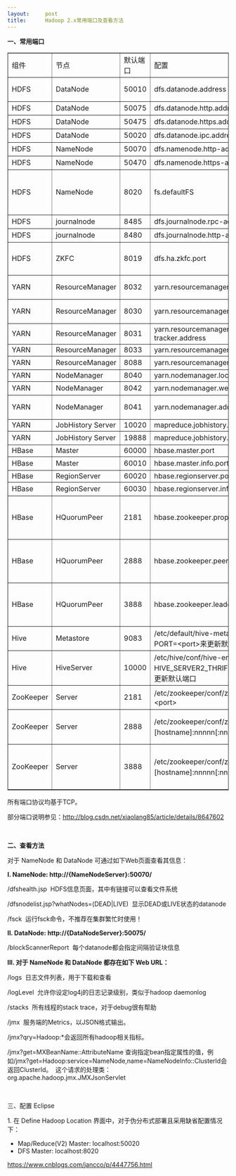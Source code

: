 ```yaml
---
layout:     post
title:      Hadoop 2.x常用端口及查看方法
---
```

<div id="article_content" class="article_content clearfix csdn-tracking-statistics" data-pid="blog" data-mod="popu_307" data-dsm="post">
								            <link rel="stylesheet" href="https://csdnimg.cn/release/phoenix/template/css/ck_htmledit_views-f76675cdea.css">
						<div class="htmledit_views" id="content_views">
                <p><strong>一、常用端口</strong></p>

<table border="1" cellpadding="0" cellspacing="0"><tbody><tr><td style="width:89px;">组件</td>
			<td style="width:152px;">节点</td>
			<td style="width:78px;">默认端口</td>
			<td style="width:278px;">配置</td>
			<td>用途说明</td>
		</tr><tr><td style="width:89px;">HDFS</td>
			<td style="width:152px;">DataNode</td>
			<td style="width:78px;">50010</td>
			<td style="width:278px;">dfs.datanode.address</td>
			<td>datanode服务端口，用于数据传输</td>
		</tr><tr><td style="width:89px;">HDFS</td>
			<td style="width:152px;">DataNode</td>
			<td style="width:78px;">50075</td>
			<td style="width:278px;">dfs.datanode.http.address</td>
			<td>http服务的端口</td>
		</tr><tr><td style="width:89px;">HDFS</td>
			<td style="width:152px;">DataNode</td>
			<td style="width:78px;">50475</td>
			<td style="width:278px;">dfs.datanode.https.address</td>
			<td>https服务的端口</td>
		</tr><tr><td style="width:89px;">HDFS</td>
			<td style="width:152px;">DataNode</td>
			<td style="width:78px;">50020</td>
			<td style="width:278px;">dfs.datanode.ipc.address</td>
			<td>ipc服务的端口</td>
		</tr><tr><td style="width:89px;">HDFS</td>
			<td style="width:152px;">NameNode</td>
			<td style="width:78px;">50070</td>
			<td style="width:278px;">dfs.namenode.http-address</td>
			<td>http服务的端口</td>
		</tr><tr><td style="width:89px;">HDFS</td>
			<td style="width:152px;">NameNode</td>
			<td style="width:78px;">50470</td>
			<td style="width:278px;">dfs.namenode.https-address</td>
			<td>https服务的端口</td>
		</tr><tr><td style="width:89px;">HDFS</td>
			<td style="width:152px;">NameNode</td>
			<td style="width:78px;">8020</td>
			<td style="width:278px;">fs.defaultFS</td>
			<td>接收Client连接的RPC端口，用于获取文件系统metadata信息。</td>
		</tr><tr><td style="width:89px;">HDFS</td>
			<td style="width:152px;">journalnode</td>
			<td style="width:78px;">8485</td>
			<td style="width:278px;">dfs.journalnode.rpc-address</td>
			<td>RPC服务</td>
		</tr><tr><td style="width:89px;">HDFS</td>
			<td style="width:152px;">journalnode</td>
			<td style="width:78px;">8480</td>
			<td style="width:278px;">dfs.journalnode.http-address</td>
			<td>HTTP服务</td>
		</tr><tr><td style="width:89px;">HDFS</td>
			<td style="width:152px;">ZKFC</td>
			<td style="width:78px;">8019</td>
			<td style="width:278px;">dfs.ha.zkfc.port</td>
			<td>ZooKeeper FailoverController，用于NN HA</td>
		</tr><tr><td style="width:89px;">YARN</td>
			<td style="width:152px;">ResourceManager</td>
			<td style="width:78px;">8032</td>
			<td style="width:278px;">yarn.resourcemanager.address</td>
			<td>RM的applications manager(ASM)端口</td>
		</tr><tr><td style="width:89px;">YARN</td>
			<td style="width:152px;">ResourceManager</td>
			<td style="width:78px;">8030</td>
			<td style="width:278px;">yarn.resourcemanager.scheduler.address</td>
			<td>scheduler组件的IPC端口</td>
		</tr><tr><td style="width:89px;">YARN</td>
			<td style="width:152px;">ResourceManager</td>
			<td style="width:78px;">8031</td>
			<td style="width:278px;">yarn.resourcemanager.resource-tracker.address</td>
			<td>IPC</td>
		</tr><tr><td style="width:89px;">YARN</td>
			<td style="width:152px;">ResourceManager</td>
			<td style="width:78px;">8033</td>
			<td style="width:278px;">yarn.resourcemanager.admin.address</td>
			<td>IPC</td>
		</tr><tr><td style="width:89px;">YARN</td>
			<td style="width:152px;">ResourceManager</td>
			<td style="width:78px;">8088</td>
			<td style="width:278px;">yarn.resourcemanager.webapp.address</td>
			<td>http服务端口</td>
		</tr><tr><td style="width:89px;">YARN</td>
			<td style="width:152px;">NodeManager</td>
			<td style="width:78px;">8040</td>
			<td style="width:278px;">yarn.nodemanager.localizer.address</td>
			<td>localizer IPC</td>
		</tr><tr><td style="width:89px;">YARN</td>
			<td style="width:152px;">NodeManager</td>
			<td style="width:78px;">8042</td>
			<td style="width:278px;">yarn.nodemanager.webapp.address</td>
			<td>http服务端口</td>
		</tr><tr><td style="width:89px;">YARN</td>
			<td style="width:152px;">NodeManager</td>
			<td style="width:78px;">8041</td>
			<td style="width:278px;">yarn.nodemanager.address</td>
			<td>NM中container manager的端口</td>
		</tr><tr><td style="width:89px;">YARN</td>
			<td style="width:152px;">JobHistory Server</td>
			<td style="width:78px;">10020</td>
			<td style="width:278px;">mapreduce.jobhistory.address</td>
			<td>IPC</td>
		</tr><tr><td style="width:89px;">YARN</td>
			<td style="width:152px;">JobHistory Server</td>
			<td style="width:78px;">19888</td>
			<td style="width:278px;">mapreduce.jobhistory.webapp.address</td>
			<td>http服务端口</td>
		</tr><tr><td style="width:89px;">HBase</td>
			<td style="width:152px;">Master</td>
			<td style="width:78px;">60000</td>
			<td style="width:278px;">hbase.master.port</td>
			<td>IPC</td>
		</tr><tr><td style="width:89px;">HBase</td>
			<td style="width:152px;">Master</td>
			<td style="width:78px;">60010</td>
			<td style="width:278px;">hbase.master.info.port</td>
			<td>http服务端口</td>
		</tr><tr><td style="width:89px;">HBase</td>
			<td style="width:152px;">RegionServer</td>
			<td style="width:78px;">60020</td>
			<td style="width:278px;">hbase.regionserver.port</td>
			<td>IPC</td>
		</tr><tr><td style="width:89px;">HBase</td>
			<td style="width:152px;">RegionServer</td>
			<td style="width:78px;">60030</td>
			<td style="width:278px;">hbase.regionserver.info.port</td>
			<td>http服务端口</td>
		</tr><tr><td style="width:89px;">HBase</td>
			<td style="width:152px;">HQuorumPeer</td>
			<td style="width:78px;">2181</td>
			<td style="width:278px;">hbase.zookeeper.property.clientPort</td>
			<td>HBase-managed ZK mode，使用独立的ZooKeeper集群则不会启用该端口。</td>
		</tr><tr><td style="width:89px;">HBase</td>
			<td style="width:152px;">HQuorumPeer</td>
			<td style="width:78px;">2888</td>
			<td style="width:278px;">hbase.zookeeper.peerport</td>
			<td>HBase-managed ZK mode，使用独立的ZooKeeper集群则不会启用该端口。</td>
		</tr><tr><td style="width:89px;">HBase</td>
			<td style="width:152px;">HQuorumPeer</td>
			<td style="width:78px;">3888</td>
			<td style="width:278px;">hbase.zookeeper.leaderport</td>
			<td>HBase-managed ZK mode，使用独立的ZooKeeper集群则不会启用该端口。</td>
		</tr><tr><td style="width:89px;">Hive</td>
			<td style="width:152px;">Metastore</td>
			<td style="width:78px;">9083</td>
			<td style="width:278px;">/etc/default/hive-metastore中export PORT=&lt;port&gt;来更新默认端口</td>
			<td> </td>
		</tr><tr><td style="width:89px;">Hive</td>
			<td style="width:152px;">HiveServer</td>
			<td style="width:78px;">10000</td>
			<td style="width:278px;">/etc/hive/conf/hive-env.sh中export HIVE_SERVER2_THRIFT_PORT=&lt;port&gt;来更新默认端口</td>
			<td> </td>
		</tr><tr><td style="width:89px;">ZooKeeper</td>
			<td style="width:152px;">Server</td>
			<td style="width:78px;">2181</td>
			<td style="width:278px;">/etc/zookeeper/conf/zoo.cfg中clientPort=&lt;port&gt;</td>
			<td>对客户端提供服务的端口</td>
		</tr><tr><td style="width:89px;">ZooKeeper</td>
			<td style="width:152px;">Server</td>
			<td style="width:78px;">2888</td>
			<td style="width:278px;">/etc/zookeeper/conf/zoo.cfg中server.x=[hostname]:nnnnn[:nnnnn]，标蓝部分</td>
			<td>follower用来连接到leader，只在leader上监听该端口。</td>
		</tr><tr><td style="width:89px;">ZooKeeper</td>
			<td style="width:152px;">Server</td>
			<td style="width:78px;">3888</td>
			<td style="width:278px;">/etc/zookeeper/conf/zoo.cfg中server.x=[hostname]:nnnnn[:nnnnn]，标蓝部分</td>
			<td>用于leader选举的。只在electionAlg是1,2或3(默认)时需要。</td>
		</tr></tbody></table><p>所有端口协议均基于TCP。</p>

<p>部分端口说明参见：<a href="http://blog.csdn.net/xiaolang85/article/details/8647602" rel="nofollow">http://blog.csdn.net/xiaolang85/article/details/8647602</a></p>

<p> </p>

<p><strong>二、查看方法</strong></p>

<p>对于 NameNode 和 DataNode 可通过如下Web页面查看其信息：</p>

<p><strong>I. NameNode: http://{NameNodeServer}:50070/</strong></p>

<p>/dfshealth.jsp  HDFS信息页面，其中有链接可以查看文件系统</p>

<p>/dfsnodelist.jsp?whatNodes=(DEAD|LIVE)  显示DEAD或LIVE状态的datanode</p>

<p>/fsck  运行fsck命令，不推荐在集群繁忙时使用！</p>

<p><strong>II. DataNode: http://{DataNodeServer}:50075/</strong></p>

<p>/blockScannerReport  每个datanode都会指定间隔验证块信息</p>

<p><strong>III. 对于 NameNode 和 DataNode 都存在如下 Web URL：</strong></p>

<p>/logs  日志文件列表，用于下载和查看</p>

<p>/logLevel  允许你设定log4j的日志记录级别，类似于hadoop daemonlog</p>

<p>/stacks  所有线程的stack trace，对于debug很有帮助</p>

<p>/jmx  服务端的Metrics，以JSON格式输出。</p>

<p>/jmx?qry=Hadoop:*会返回所有hadoop相关指标。</p>

<p>/jmx?get=MXBeanName::AttributeName 查询指定bean指定属性的值，例如/jmx?get=Hadoop:service=NameNode,name=NameNodeInfo::ClusterId会返回ClusterId。  这个请求的处理类：org.apache.hadoop.jmx.JMXJsonServlet</p>

<p> </p>

<p>三、配置 Eclipse</p>

<p>1. 在 Define Hadoop Location 界面中，对于伪分布式部署且采用缺省配置情况下：</p>

<ul><li>Map/Reduce(V2) Master: localhost:50020</li>
	<li>DFS Master: localhost:8020</li>
</ul><p><a href="https://www.cnblogs.com/jancco/p/4447756.html" rel="nofollow">https://www.cnblogs.com/jancco/p/4447756.html</a></p>            </div>
                </div>
